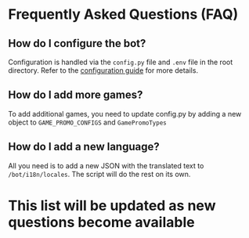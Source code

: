 # Frequently Asked Questions (FAQ)

## How do I configure the bot?

Configuration is handled via the `config.py` file and `.env` file in the root directory. Refer to the [configuration guide](./configuration.md) for more details.

## How do I add more games?

To add additional games, you need to update config.py by adding a new object to `GAME_PROMO_CONFIGS` and `GamePromoTypes`

## How do I add a new language?

All you need is to add a new JSON with the translated text to `/bot/i18n/locales`. The script will do the rest on its own.

# This list will be updated as new questions become available